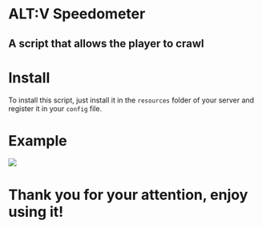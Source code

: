 # ALT:V Speedometer
## A script that allows the player to crawl




# Install
To install this script, just install it in the `resources` folder of your server and register it in your `config` file.
 
# Example

![](https://github.com/Basarus/ALT-V-Speedometr/blob/Master/image.gif)

# Thank you for your attention, enjoy using it!
